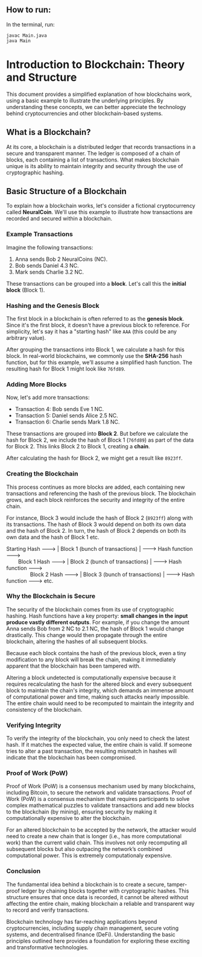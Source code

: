 ## How to run:

In the terminal, run:

```
javac Main.java
java Main
```


# Introduction to Blockchain: Theory and Structure

This document provides a simplified explanation of how blockchains work, using a basic example to illustrate the underlying principles. By understanding these concepts, we can better appreciate the technology behind cryptocurrencies and other blockchain-based systems.

## What is a Blockchain?

At its core, a blockchain is a distributed ledger that records transactions in a secure and transparent manner. The ledger is composed of a chain of blocks, each containing a list of transactions. What makes blockchain unique is its ability to maintain integrity and security through the use of cryptographic hashing.

## Basic Structure of a Blockchain

To explain how a blockchain works, let's consider a fictional cryptocurrency called **NeuralCoin**. We'll use this example to illustrate how transactions are recorded and secured within a blockchain.

### Example Transactions

Imagine the following transactions:

1. Anna sends Bob 2 NeuralCoins (NC).
2. Bob sends Daniel 4.3 NC.
3. Mark sends Charlie 3.2 NC.

These transactions can be grouped into a **block**. Let's call this the **initial block** (Block 1).

### Hashing and the Genesis Block

The first block in a blockchain is often referred to as the **genesis block**. Since it's the first block, it doesn't have a previous block to reference. For simplicity, let's say it has a "starting hash" like `AAA` (this could be any arbitrary value).

After grouping the transactions into Block 1, we calculate a hash for this block. In real-world blockchains, we commonly use the **SHA-256** hash function, but for this example, we’ll assume a simplified hash function. The resulting hash for Block 1 might look like `76fd89`.

### Adding More Blocks

Now, let's add more transactions:

- Transaction 4: Bob sends Eve 1 NC.
- Transaction 5: Daniel sends Alice 2.5 NC.
- Transaction 6: Charlie sends Mark 1.8 NC.

These transactions are grouped into **Block 2**. But before we calculate the hash for Block 2, we include the hash of Block 1 (`76fd89`) as part of the data for Block 2. This links Block 2 to Block 1, creating a **chain**.

After calculating the hash for Block 2, we might get a result like `8923ff`.

### Creating the Blockchain

This process continues as more blocks are added, each containing new transactions and referencing the hash of the previous block. The blockchain grows, and each block reinforces the security and integrity of the entire chain. 

For instance, Block 3 would include the hash of Block 2 (`8923ff`) along with its transactions. The hash of Block 3 would depend on both its own data and the hash of Block 2. In turn, the hash of Block 2 depends on both its own data and the hash of Block 1 etc.

Starting Hash ---> | Block 1 (bunch of transactions) | ---> Hash function ---> <br>
&nbsp;&nbsp;&nbsp;&nbsp;&nbsp;&nbsp;&nbsp;&nbsp;Block 1 Hash ---> | Block 2 (bunch of transactions) | ---> Hash function ---> <br>
 &nbsp;&nbsp;&nbsp;&nbsp;&nbsp;&nbsp;&nbsp;&nbsp;&nbsp;&nbsp;&nbsp;&nbsp;&nbsp;&nbsp;&nbsp;&nbsp;Block 2 Hash ---> | Block 3 (bunch of transactions) | ---> Hash function ---> etc.

### Why the Blockchain is Secure

The security of the blockchain comes from its use of cryptographic hashing. Hash functions have a key property: **small changes in the input produce vastly different outputs**. For example, if you change the amount Anna sends Bob from 2 NC to 2.1 NC, the hash of Block 1 would change drastically. This change would then propagate through the entire blockchain, altering the hashes of all subsequent blocks.

Because each block contains the hash of the previous block, even a tiny modification to any block will break the chain, making it immediately apparent that the blockchain has been tampered with.

Altering a block undetected is computationally expensive because it requires recalculating the hash for the altered block and every subsequent block to maintain the chain's integrity, which demands an immense amount of computational power and time, making such attacks nearly impossible. The entire chain would need to be recomputed to maintain the integrity and consistency of the blockchain.

### Verifying Integrity

To verify the integrity of the blockchain, you only need to check the latest hash. If it matches the expected value, the entire chain is valid. If someone tries to alter a past transaction, the resulting mismatch in hashes will indicate that the blockchain has been compromised.

### Proof of Work (PoW)

Proof of Work (PoW) is a consensus mechanism used by many blockchains, including Bitcoin, to secure the network and validate transactions. Proof of Work (PoW) is a consensus mechanism that requires participants to solve complex mathematical puzzles to validate transactions and add new blocks to the blockchain (by mining), ensuring security by making it computationally expensive to alter the blockchain.

For an altered blockchain to be accepted by the network, the attacker would need to create a new chain that is longer (i.e., has more computational work) than the current valid chain. This involves not only recomputing all subsequent blocks but also outpacing the network’s combined computational power. This is extremely computationaly expensive.

### Conclusion

The fundamental idea behind a blockchain is to create a secure, tamper-proof ledger by chaining blocks together with cryptographic hashes. This structure ensures that once data is recorded, it cannot be altered without affecting the entire chain, making blockchain a reliable and transparent way to record and verify transactions.

Blockchain technology has far-reaching applications beyond cryptocurrencies, including supply chain management, secure voting systems, and decentralised finance (DeFi). Understanding the basic principles outlined here provides a foundation for exploring these exciting and transformative technologies.
